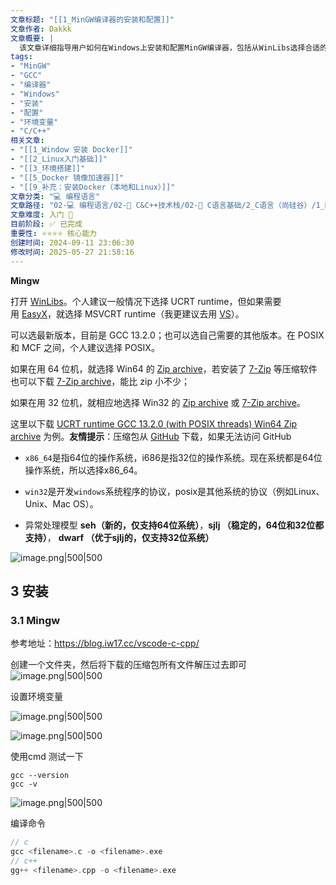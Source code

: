 ```yaml
---
文章标题: "[[1_MinGW编译器的安装和配置]]" 
文章作者: Dakkk
文章概要: |
  该文章详细指导用户如何在Windows上安装和配置MinGW编译器，包括从WinLibs选择合适的版本（如runtime、架构、线程模型），解释相关术语，并演示解压文件、设置环境变量以及验证安装的方法，最后给出基本编译命令。
tags:
- "MinGW"
- "GCC"
- "编译器"
- "Windows"
- "安装"
- "配置"
- "环境变量"
- "C/C++"
相关文章:
- "[[1_Window 安装 Docker]]"
- "[[2_Linux入门基础]]"
- "[[3_环境搭建]]"
- "[[5_Docker 镜像加速器]]"
- "[[9_补充：安装Docker（本地和Linux）]]"
文章分类: "💻 编程语言"
文章路径: "02-💻 编程语言/02-🔷 C&C++技术栈/02-📖 C语言基础/2_C语言（尚硅谷）/1_MinGW编译器的安装和配置.md"
文章难度: 入门 🌱
目前阶段: ✅ 已完成
重要性: ⭐⭐⭐⭐ 核心能力
创建时间: 2024-09-11 23:06:30
修改时间: 2025-05-27 21:58:16
---
```



**Mingw**

打开 [WinLibs](https://winlibs.com/)。个人建议一般情况下选择 UCRT runtime，但如果需要用 [EasyX](https://easyx.cn/)，就选择 MSVCRT runtime（我更建议去用 [VS](https://visualstudio.microsoft.com/downloads/)）。

可以选最新版本，目前是 GCC 13.2.0；也可以选自己需要的其他版本。在 POSIX 和 MCF 之间，个人建议选择 POSIX。

如果在用 64 位机，就选择 Win64 的 [Zip archive](https://github.com/brechtsanders/winlibs_mingw/releases/download/13.2.0posix-17.0.6-11.0.1-ucrt-r5/winlibs-x86_64-posix-seh-gcc-13.2.0-llvm-17.0.6-mingw-w64ucrt-11.0.1-r5.zip)，若安装了 [7-Zip](https://www.7-zip.org/) 等压缩软件也可以下载 [7-Zip archive](https://github.com/brechtsanders/winlibs_mingw/releases/download/13.2.0posix-17.0.6-11.0.1-ucrt-r5/winlibs-x86_64-posix-seh-gcc-13.2.0-llvm-17.0.6-mingw-w64ucrt-11.0.1-r5.7z)，能比 zip 小不少；

如果在用 32 位机，就相应地选择 Win32 的 [Zip archive](https://github.com/brechtsanders/winlibs_mingw/releases/download/13.2.0posix-17.0.6-11.0.1-ucrt-r5/winlibs-i686-posix-dwarf-gcc-13.2.0-llvm-17.0.6-mingw-w64ucrt-11.0.1-r5.zip) 或 [7-Zip archive](https://github.com/brechtsanders/winlibs_mingw/releases/download/13.2.0posix-17.0.6-11.0.1-ucrt-r5/winlibs-i686-posix-dwarf-gcc-13.2.0-llvm-17.0.6-mingw-w64ucrt-11.0.1-r5.7z)。

这里以下载 [UCRT runtime GCC 13.2.0 (with POSIX threads) Win64 Zip archive](https://github.com/brechtsanders/winlibs_mingw/releases/download/13.2.0posix-17.0.6-11.0.1-ucrt-r5/winlibs-x86_64-posix-seh-gcc-13.2.0-llvm-17.0.6-mingw-w64ucrt-11.0.1-r5.zip) 为例。**友情提示**：压缩包从 [GitHub](https://github.com/) 下载，如果无法访问 GitHub


- `x86_64`是指64位的操作系统，i686是指32位的操作系统。现在系统都是64位操作系统，所以选择x86_64。

- `win32`是开发`windows`系统程序的协议，posix是其他系统的协议（例如Linux、Unix、Mac OS）。

- 异常处理模型 **seh（新的，仅支持64位系统）**，**sjlj （稳定的，64位和32位都支持）**， **dwarf （优于sjlj的，仅支持32位系统）**


![image.png|500|500](https://my-obsidian-image.oss-cn-guangzhou.aliyuncs.com/2024/09/794fee498f2d714ee005cc82228ba449.png)

## 3 安装

### 3.1 Mingw

参考地址：https://blog.iw17.cc/vscode-c-cpp/

创建一个文件夹，然后将下载的压缩包所有文件解压过去即可
![image.png|500|500](https://my-obsidian-image.oss-cn-guangzhou.aliyuncs.com/2024/09/73d43c2f21be3ec0b6dc566ecf97062a.png)

设置环境变量

![image.png|500|500](https://my-obsidian-image.oss-cn-guangzhou.aliyuncs.com/2024/09/bae41c2398fb04703344445d5248f1e7.png)

![image.png|500|500](https://my-obsidian-image.oss-cn-guangzhou.aliyuncs.com/2024/09/765502805219d0fb7aa61412de4fae45.png)

使用cmd 测试一下
```shell
gcc --version
gcc -v
```

![image.png|500|500](https://my-obsidian-image.oss-cn-guangzhou.aliyuncs.com/2024/09/c4ad23789485489d473e3ff99cd4eefa.png)

编译命令
```c
// c
gcc <filename>.c -o <filename>.exe
// c++
gg++ <filename>.cpp -o <filename>.exe
```
